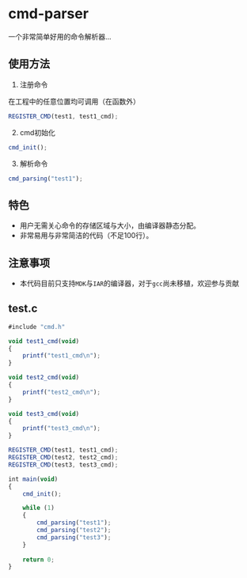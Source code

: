 # cmd-parser

一个非常简单好用的命令解析器...

## 使用方法

1. 注册命令

在工程中的任意位置均可调用（在函数外）

```js
REGISTER_CMD(test1, test1_cmd);
```

2. cmd初始化

```js
cmd_init();
```

3. 解析命令

```js
cmd_parsing("test1");
```

## 特色

- 用户无需关心命令的存储区域与大小，由编译器静态分配。
- 非常易用与非常简洁的代码（不足100行）。

## 注意事项

- 本代码目前只支持`MDK`与`IAR`的编译器，对于`gcc`尚未移植，欢迎参与贡献


## test.c
```js
#include "cmd.h"

void test1_cmd(void)
{
    printf("test1_cmd\n");
}

void test2_cmd(void)
{
    printf("test2_cmd\n");
}

void test3_cmd(void)
{
    printf("test3_cmd\n");
}

REGISTER_CMD(test1, test1_cmd);
REGISTER_CMD(test2, test2_cmd);
REGISTER_CMD(test3, test3_cmd);

int main(void)
{
    cmd_init();

    while (1)
    {
        cmd_parsing("test1");
        cmd_parsing("test2");
        cmd_parsing("test3");
    }
    
    return 0;
}
```
